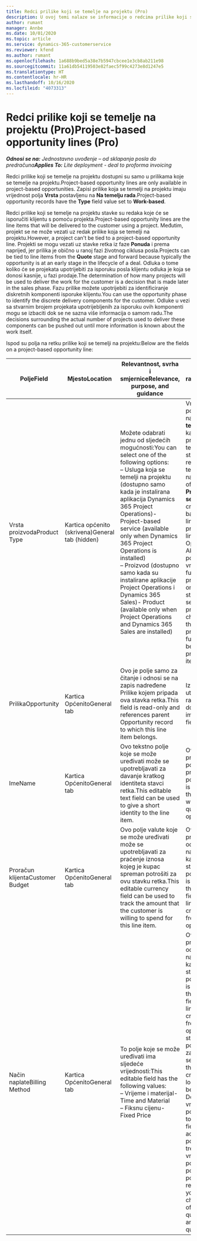```yaml
---
title: Redci prilike koji se temelje na projektu (Pro)
description: U ovoj temi nalaze se informacije o redcima prilike koji se temelje na projektu. (Pro)
author: rumant
manager: Annbe
ms.date: 10/01/2020
ms.topic: article
ms.service: dynamics-365-customerservice
ms.reviewer: kfend
ms.author: rumant
ms.openlocfilehash: 1a688b9bed5a38e7b5947cbcee1e3cb8ab211e98
ms.sourcegitcommit: 11a61db54119503e82faec5f99c4273e8d1247e5
ms.translationtype: HT
ms.contentlocale: hr-HR
ms.lasthandoff: 10/16/2020
ms.locfileid: "4073313"
---
```

# <a name="project-based-opportunity-lines-pro"></a><span data-ttu-id="2630c-104">Redci prilike koji se temelje na projektu (Pro)</span><span class="sxs-lookup"><span data-stu-id="2630c-104">Project-based opportunity lines (Pro)</span></span>

<span data-ttu-id="2630c-105">_**Odnosi se na:** Jednostavno uvođenje – od sklapanja posla do predračuna_</span><span class="sxs-lookup"><span data-stu-id="2630c-105">_**Applies To:** Lite deployment - deal to proforma invoicing_</span></span>

<span data-ttu-id="2630c-106">Redci prilike koji se temelje na projektu dostupni su samo u prilikama koje se temelje na projektu.</span><span class="sxs-lookup"><span data-stu-id="2630c-106">Project-based opportunity lines are only available in project-based opportunities.</span></span> <span data-ttu-id="2630c-107">Zapisi prilike koja se temelji na projektu imaju vrijednost polja **Vrsta** postavljenu na **Na temelju rada**.</span><span class="sxs-lookup"><span data-stu-id="2630c-107">Project-based opportunity records have the **Type** field value set to **Work-based**.</span></span>

<span data-ttu-id="2630c-108">Redci prilike koji se temelje na projektu stavke su redaka koje će se isporučiti klijentu s pomoću projekta.</span><span class="sxs-lookup"><span data-stu-id="2630c-108">Project-based opportunity lines are the line items that will be delivered to the customer using a project.</span></span> <span data-ttu-id="2630c-109">Međutim, projekt se ne može vezati uz redak prilike koja se temelji na projektu.</span><span class="sxs-lookup"><span data-stu-id="2630c-109">However, a project can't be tied to a project-based opportunity line.</span></span> <span data-ttu-id="2630c-110">Projekti se mogu vezati uz stavke retka iz faze **Ponuda** i prema naprijed, jer prilika je obično u ranoj fazi životnog ciklusa posla.</span><span class="sxs-lookup"><span data-stu-id="2630c-110">Projects can be tied to line items from the **Quote** stage and forward because typically the opportunity is at an early stage in the lifecycle of a deal.</span></span> <span data-ttu-id="2630c-111">Odluka o tome koliko će se projekata upotrijebiti za isporuku posla klijentu odluka je koja se donosi kasnije, u fazi prodaje.</span><span class="sxs-lookup"><span data-stu-id="2630c-111">The determination of how many projects will be used to deliver the work for the customer is a decision that is made later in the sales phase.</span></span> <span data-ttu-id="2630c-112">Fazu prilike možete upotrijebiti za identificiranje diskretnih komponenti isporuke klijentu.</span><span class="sxs-lookup"><span data-stu-id="2630c-112">You can use the opportunity phase to identify the discrete delivery components for the customer.</span></span> <span data-ttu-id="2630c-113">Odluke u vezi sa stvarnim brojem projekata upotrijebljenih za isporuku ovih komponenti mogu se izbaciti dok se ne sazna više informacija o samom radu.</span><span class="sxs-lookup"><span data-stu-id="2630c-113">The decisions surrounding the actual number of projects used to deliver these components can be pushed out until more information is known about the work itself.</span></span>

<span data-ttu-id="2630c-114">Ispod su polja na retku prilike koji se temelji na projektu:</span><span class="sxs-lookup"><span data-stu-id="2630c-114">Below are the fields on a project-based opportunity line:</span></span>

| <span data-ttu-id="2630c-115">**Polje**</span><span class="sxs-lookup"><span data-stu-id="2630c-115">**Field**</span></span> | <span data-ttu-id="2630c-116">**Mjesto**</span><span class="sxs-lookup"><span data-stu-id="2630c-116">**Location**</span></span> | <span data-ttu-id="2630c-117">**Relevantnost, svrha i smjernice**</span><span class="sxs-lookup"><span data-stu-id="2630c-117">**Relevance, purpose, and guidance**</span></span> | <span data-ttu-id="2630c-118">**Utjecaj na niže razine**</span><span class="sxs-lookup"><span data-stu-id="2630c-118">**Downstream impact**</span></span> |
| --- | --- | --- | --- |
| <span data-ttu-id="2630c-119">Vrsta proizvoda</span><span class="sxs-lookup"><span data-stu-id="2630c-119">Product Type</span></span> | <span data-ttu-id="2630c-120">Kartica općenito (skrivena)</span><span class="sxs-lookup"><span data-stu-id="2630c-120">General tab (hidden)</span></span> | <span data-ttu-id="2630c-121">Možete odabrati jednu od sljedećih mogućnosti:</span><span class="sxs-lookup"><span data-stu-id="2630c-121">You can select one of the following options:</span></span></br><span data-ttu-id="2630c-122">– Usluga koja se temelji na projektu (dostupno samo kada je instalirana aplikacija Dynamics 365 Project Operations)</span><span class="sxs-lookup"><span data-stu-id="2630c-122">- Project-based service (available only when Dynamics 365 Project Operations is installed)</span></span></br><span data-ttu-id="2630c-123">– Proizvod (dostupno samo kada su instalirane aplikacije Project Operations i Dynamics 365 Sales)</span><span class="sxs-lookup"><span data-stu-id="2630c-123">- Product (available only when Project Operations and Dynamics 365 Sales are installed)</span></span> | <span data-ttu-id="2630c-124">Vrijednost ovog polja postavljena je na **Usluga koja se temelji na projektu** kada se redak prilike koji se temelji na projektu stvara iz rešetke redaka koji se temelje na projektu na prilici.</span><span class="sxs-lookup"><span data-stu-id="2630c-124">The value of this field is set to **Project-based service** when you create a project-based opportunity line from the project-based lines grid on the Opportunity.</span></span> <br> <span data-ttu-id="2630c-125">Ako promijenite ili poništite ovu vrijednost, funkcionalnost projekta neće biti omogućena na stavkama retka koji se temelji na projektu.</span><span class="sxs-lookup"><span data-stu-id="2630c-125">If you change or override this value, the project functionality won't be enabled on your project-based line items.</span></span> |
| <span data-ttu-id="2630c-126">Prilika</span><span class="sxs-lookup"><span data-stu-id="2630c-126">Opportunity</span></span> | <span data-ttu-id="2630c-127">Kartica Općenito</span><span class="sxs-lookup"><span data-stu-id="2630c-127">General tab</span></span> | <span data-ttu-id="2630c-128">Ovo je polje samo za čitanje i odnosi se na zapis nadređene Prilike kojem pripada ova stavka retka.</span><span class="sxs-lookup"><span data-stu-id="2630c-128">This field is read-only and references parent Opportunity record to which this line item belongs.</span></span> | <span data-ttu-id="2630c-129">Iz ovog polja nema utjecaja na niže razine.</span><span class="sxs-lookup"><span data-stu-id="2630c-129">There is no downstream impact from this field.</span></span> |
| <span data-ttu-id="2630c-130">Ime</span><span class="sxs-lookup"><span data-stu-id="2630c-130">Name</span></span> | <span data-ttu-id="2630c-131">Kartica Općenito</span><span class="sxs-lookup"><span data-stu-id="2630c-131">General tab</span></span> | <span data-ttu-id="2630c-132">Ovo tekstno polje koje se može uređivati može se upotrebljavati za davanje kratkog identiteta stavci retka.</span><span class="sxs-lookup"><span data-stu-id="2630c-132">This editable text field can be used to give a short identity to the line item.</span></span> | <span data-ttu-id="2630c-133">Ova se vrijednost prenosi na redak ponude kada iz ove prilike stvarate ponudu.</span><span class="sxs-lookup"><span data-stu-id="2630c-133">This value is carried over to the quote line when you create a quote from this opportunity.</span></span> |
| <span data-ttu-id="2630c-134">Proračun klijenta</span><span class="sxs-lookup"><span data-stu-id="2630c-134">Customer Budget</span></span> | <span data-ttu-id="2630c-135">Kartica Općenito</span><span class="sxs-lookup"><span data-stu-id="2630c-135">General tab</span></span> | <span data-ttu-id="2630c-136">Ovo polje valute koje se može uređivati može se upotrebljavati za praćenje iznosa kojeg je kupac spreman potrošiti za ovu stavku retka.</span><span class="sxs-lookup"><span data-stu-id="2630c-136">This editable currency field can be used to track the amount that the customer is willing to spend for this line item.</span></span> | <span data-ttu-id="2630c-137">Ova se vrijednost prenosi na odgovarajuće polje na retku ponude kada iz ove prilike stvarate ponudu.</span><span class="sxs-lookup"><span data-stu-id="2630c-137">This value is carried over to the corresponding field on the quote line when you create a quote from this opportunity.</span></span> |
| <span data-ttu-id="2630c-138">Način naplate</span><span class="sxs-lookup"><span data-stu-id="2630c-138">Billing Method</span></span> | <span data-ttu-id="2630c-139">Kartica Općenito</span><span class="sxs-lookup"><span data-stu-id="2630c-139">General tab</span></span> | <span data-ttu-id="2630c-140">To polje koje se može uređivati ima sljedeće vrijednosti:</span><span class="sxs-lookup"><span data-stu-id="2630c-140">This editable field has the following values:</span></span></br><span data-ttu-id="2630c-141">– Vrijeme i materijal</span><span class="sxs-lookup"><span data-stu-id="2630c-141">- Time and Material</span></span></br><span data-ttu-id="2630c-142">– Fiksnu cijenu</span><span class="sxs-lookup"><span data-stu-id="2630c-142">- Fixed Price</span></span> | <span data-ttu-id="2630c-143">Ova se vrijednost prenosi na odgovarajuće polje na retku ponude kada iz ove prilike stvarate ponudu.</span><span class="sxs-lookup"><span data-stu-id="2630c-143">This value is carried over to the corresponding field on the quote line when you create a quote from this opportunity.</span></span> <span data-ttu-id="2630c-144">Nakon stvaranja retka ponude, polje se zaključa i ne može se mijenjati.</span><span class="sxs-lookup"><span data-stu-id="2630c-144">After the quote line is created, the field is locked and can't be changed.</span></span> <span data-ttu-id="2630c-145">Dodijelite vrijednost ovom polju što je moguće točnije.</span><span class="sxs-lookup"><span data-stu-id="2630c-145">Assign this field value as accurately as possible.</span></span> <span data-ttu-id="2630c-146">Ako trebate promijeniti vrijednost ovog polja na retku ponude, izbrišite i ponovno stvorite redak ponude.</span><span class="sxs-lookup"><span data-stu-id="2630c-146">If you need to change the value of this field on the quote line, delete and re-create the quote line.</span></span> |
